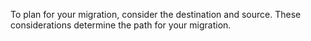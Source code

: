 To plan for your migration, consider the destination and source. These considerations determine the path for your migration.
